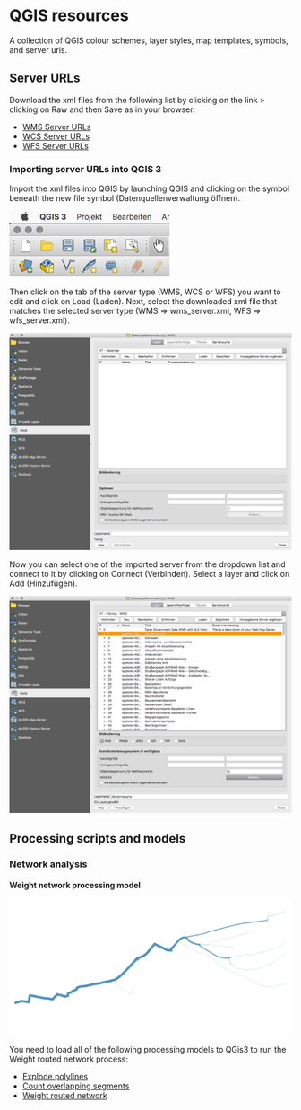 # QGIS resources

A collection of QGIS colour schemes, layer styles, map templates, symbols, and server urls.

## Server URLs

Download the xml files from the following list by clicking on the link > clicking on Raw and then Save as in your browser.

- [WMS Server URLs](source/server-urls/wms_server.xml)
- [WCS Server URLs](source/server-urls/wcs_server.xml)
- [WFS Server URLs](source/server-urls/wfs_server.xml)

### Importing server URLs into QGIS 3

Import the xml files into QGIS by launching QGIS and clicking on the symbol beneath the new file symbol (Datenquellenverwaltung öffnen).

![Datenquellenverwaltung öffnen](images/qgis-01.png)

Then click on the tab of the server type (WMS, WCS or WFS) you want to edit and click on Load (Laden). Next, select the downloaded xml file that matches the selected server type (WMS => wms_server.xml, WFS => wfs_server.xml).

![Datenquellenverwaltung](images/qgis-02.png)

Now you can select one of the imported server from the dropdown list and connect to it by clicking on Connect (Verbinden). Select a layer and click on Add (Hinzufügen).

![Connecting and adding a web resource](images/qgis-03.png)

## Processing scripts and models

### Network analysis

#### Weight network processing model

![Weighted network](images/qgis_weighted_network_13.png)

You need to load all of the following processing models to QGis3 to run the Weight routed network process:

- [Explode polylines](source/processing/models/network_analysis-explode_polylines.model3)
- [Count overlapping segments](source/processing/models/network_analysis-overlapping_segments_count.model3)
- [Weight routed network](source/processing/models/network_analysis-weight_routed_network.model3)
